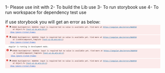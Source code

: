 1- Please use init with <pnpm i>
2- To build the Lib use <pnpm build:ui-test>
3- To run storybook use <pnpm storybook>
4- To run workspace for dependency test use <pnpm start>

if use storybook you will get an error as below:
![console error](image.png)
